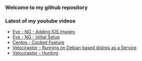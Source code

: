 ### Welcome to my github repository

### Latest of my youtube videos
<!-- YOUTUBE:START -->
- [Eve - NG - Adding IOS images](https://www.youtube.com/watch?v=J2_lIeXG7ho)
- [Eve - NG - Initial Setup](https://www.youtube.com/watch?v=d9Ea-hy9Q7w)
- [Centos - Cockpit Feature](https://www.youtube.com/watch?v=NkKeXaJ63zQ)
- [Velociraptor - Running on Debian based distros as a Service](https://www.youtube.com/watch?v=E1XN3y_U41Q)
- [Velociraptor - Hunting](https://www.youtube.com/watch?v=w2-8L4A48W0)
<!-- YOUTUBE:END -->